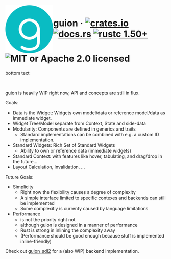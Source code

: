 <img align="left" alt="" src="https://raw.githubusercontent.com/FerionVE/guion/430c18e7/res/icon.svg" height="150" />

# guion &middot; [![crates.io](https://img.shields.io/crates/v/guion?style=flat-square)](https://crates.io/crates/guion) [![docs.rs](https://img.shields.io/docsrs/guion?style=flat-square)](https://docs.rs/guion) [![rustc 1.50+](https://img.shields.io/badge/rustc-1.50+-ab6000?style=flat-square)](https://blog.rust-lang.org/2021/02/11/Rust-1.50.0.html) ![MIT or Apache 2.0 licensed](https://img.shields.io/crates/l/guion?style=flat-square)

bottom text

&nbsp;

guion is heavily WIP right now, API and concepts are still in flux.

Goals: 
- Data is the Widget: Widgets own model/data or reference model/data as immediate widget.
- Widget Tree/Model separate from Context, State and side-data
- Modularity: Components are defined in generics and traits
  - Standard implementations can be combined with e.g. a custom ID implementation.
- Standard Widgets: Rich Set of Standard Widgets
  - Ability to own or reference data (immediate widgets)
- Standard Context: with features like hover, tabulating, and drag/drop in the future...
- Layout Calculation, Invalidation, ...

Future Goals:
- Simplicity
    - Right now the flexibility causes a degree of complexity
    - A simple interface limited to specific contexes and backends can still be implemented
    - Some complexitiy is currenty caused by language limitations
- Performance
    - is not the priority right not
    - although guion is designed in a manner of performance
    - Rust is strong in inlining the complexity away
    - (Performance should be good enough because stuff is implemented inline-friendly)

Check out [guion_sdl2](https://github.com/ferionve/guion_sdl2) for a (also WIP) backend implementation.
